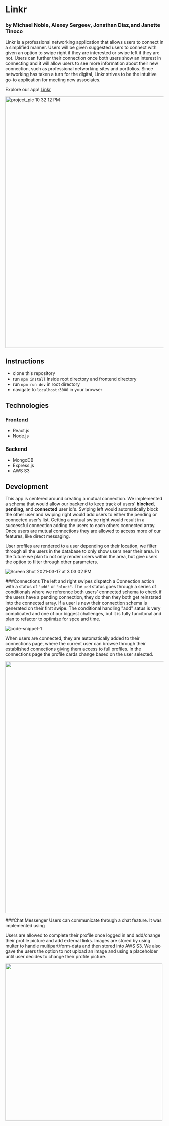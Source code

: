 # Linkr
### by Michael Noble, Alexey Sergeev, Jonathan Diaz,and Janette Tinoco

Linkr is a professional networking application that allows users to connect in a simplified manner. Users will be given suggested users to connect with given an option to swipe right if they are interested or swipe left if they are not. Users can further their connection once both users show an interest in connecting and it will allow users to see more information about their new connection, such as professional networking sites and portfolios. Since networking has taken a turn for the digital, Linkr strives to be the intuitive go-to application for meeting new associates.

Explore our app! [Linkr](http://linkr-mern.herokuapp.com/)

<img width="800" alt="project_pic 10 32 12 PM" src="https://user-images.githubusercontent.com/52670122/111524075-3ea70f00-8719-11eb-9962-64bdb872c6da.png">

## Instructions
* clone this repository
* run ```npm install``` inside root directory and frontend directory
* run ```npm run dev``` in root directory
* navigate to ```localhost:3000``` in your browser

## Technologies
### Frontend
* React.js
* Node.js

### Backend
* MongoDB
* Express.js
* AWS S3

## Development
This app is centered around creating a mutual connection. We implemented a schema that would allow our backend to keep track of users' **blocked**, **pending**, and **connected** user id's. Swiping left would automatically block the other user and swiping right would add users to either the pending or connected user's list. Getting a mutual swipe right would result in a successful connection adding the users to each others connected array. Once users are mutual connections they are allowed to access more of our features, like direct messaging.

User profiles are rendered to a user depending on their location, we filter through all the users in the database to only show users near their area. In the future we plan to not only render users within the area, but give users the option to filter through other parameters.

![Screen Shot 2021-03-17 at 3 03 02 PM](https://user-images.githubusercontent.com/52670122/111544744-2abbd700-8732-11eb-8f26-ab04656f5126.png)


###Connections
The left and right swipes dispatch a Connection action with a status of ```"add"``` or ```"block"```. The  ```add``` status goes through a series of conditionals where we reference both users' connected schema to check if the users have a pending connection, they do then they both get reinstated into the connected array. If a user is new their connection schema is generated on their first swipe. The conditional handling "add" satus is very complicated and one of our biggest challenges, but it is fully funcitonal and plan to refactor to optimize for spce and time.

![code-snippet-1](https://user-images.githubusercontent.com/52670122/111534489-466cb080-8725-11eb-8bbf-c11eeb147bb5.png)

When users are connected, they are automatically added to their connections page, where the current user can browse through their established connections giving them access to full profiles. In the connections page the profile cards change based on the user selected.

<img src="https://user-images.githubusercontent.com/52670122/111555355-7926a100-8745-11eb-9bd7-e603aaf3110b.gif" width="800" />

###Chat Messenger
Users can communicate through a chat feature. It was implemented using

Users are allowed to complete their profile once logged in and add/change their profile picture and add external links. Images are stored by using multer to handle multipart/form-data and then stored into AWS S3. We also gave the users the option to not upload an image and using a placeholder until user decides to change their profile picture.

<img src="https://user-images.githubusercontent.com/52670122/111531973-7070a380-8722-11eb-97dc-ec2c0f74cf58.gif" width="500" />


